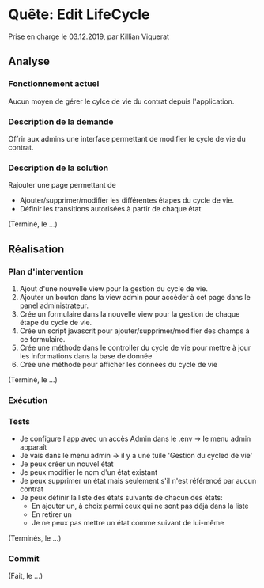 
# Quête: Edit LifeCycle

Prise en charge le 03.12.2019, par Killian Viquerat

## Analyse

### Fonctionnement actuel

Aucun moyen de gérer le cylce de vie du contrat depuis l'application.

### Description de la demande

Offrir aux admins une interface permettant de modifier le cycle de vie du contrat.

### Description de la solution

Rajouter une page permettant de 

- Ajouter/supprimer/modifier les différentes étapes du cycle de vie.
- Définir les transitions autorisées à partir de chaque état 

(Terminé, le ...)

## Réalisation
### Plan d'intervention

1. Ajout d'une nouvelle view pour la gestion du cycle de vie.
2. Ajouter un bouton dans la view admin pour accèder à cet page dans le panel administrateur.
3. Crée un formulaire dans la nouvelle view pour la gestion de chaque étape du cycle de vie.
4. Crée un script javascrit pour ajouter/supprimer/modifier des champs à ce formulaire.
5. Crée une méthode dans le controller du cycle de vie pour mettre à jour les informations dans la base de donnée
6. Crée une méthode pour afficher les données du cycle de vie

(Terminé, le ...)

### Exécution




### Tests

- Je configure l'app avec un accès Admin dans le .env -> le menu admin apparaît
- Je vais dans le menu admin -> il y a une tuile 'Gestion du cycled de vie'
- Je peux créer un nouvel état
- Je peux modifier le nom d'un état existant
- Je peux supprimer un état mais seulement s'il n'est référencé par aucun contrat
- Je peux définir la liste des états suivants de chacun des états:
  - En ajouter un, à choix parmi ceux qui ne sont pas déjà dans la liste
  - En retirer un
  - Je ne peux pas mettre un état comme suivant de lui-même

(Terminés, le ...)

### Commit

(Fait, le ...)

